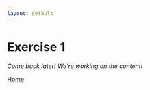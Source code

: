 ```yaml
---
layout: default
---
```


# Exercise 1

*Come back later! We're working on the content!*

[Home](./)
